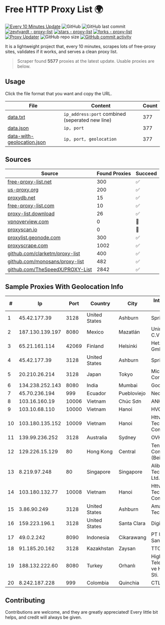 
# Free HTTP Proxy List 🌍

[![Every 10 Minutes Update](https://github.com/mertguvencli/http-proxy-list/actions/workflows/main.yml/badge.svg?branch=main)](https://github.com/mertguvencli/http-proxy-list/actions/workflows/main.yml)
![GitHub](https://img.shields.io/github/license/mertguvencli/http-proxy-list)
![GitHub last commit](https://img.shields.io/github/last-commit/mertguvencli/http-proxy-list)
[![zevtyardt - proxy-list](https://img.shields.io/static/v1?label=zevtyardt&message=proxy-list&color=blue&logo=github)](https://github.com/zevtyardt/proxy-list "Go to GitHub repo")
[![stars - proxy-list](https://img.shields.io/github/stars/zevtyardt/proxy-list?style=social)](https://github.com/zevtyardt/proxy-list)
[![forks - proxy-list](https://img.shields.io/github/forks/zevtyardt/proxy-list?style=social)](https://github.com/zevtyardt/proxy-list)
[![Proxy Updater](https://github.com/zevtyardt/proxy-list/workflows/Proxy%20Updater/badge.svg)](https://github.com/zevtyardt/proxy-list/actions?query=workflow:"Proxy+Updater")
![GitHub repo size](https://img.shields.io/github/repo-size/zevtyardt/proxy-list)
[![GitHub commit activity](https://img.shields.io/github/commit-activity/m/zevtyardt/proxy-list?logo=commits)](https://github.com/zevtyardt/proxy-list/commits/main)

It is a lightweight project that, every 10 minutes, scrapes lots of free-proxy sites, validates if it works, and serves a clean proxy list.

> Scraper found **5577** proxies at the latest update. Usable proxies are below.

## Usage

Click the file format that you want and copy the URL.

|File|Content|Count|
|----|-------|-----|
|[data.txt](https://raw.githubusercontent.com/mertguvencli/http-proxy-list/main/proxy-list/data.txt)|`ip_address:port` combined (seperated new line)|377|
|[data.json](https://raw.githubusercontent.com/mertguvencli/http-proxy-list/main/proxy-list/data.json)|`ip, port`|377|
|[data-with-geolocation.json](https://raw.githubusercontent.com/mertguvencli/http-proxy-list/main/proxy-list/data-with-geolocation.json)|`ip, port, geolocation`|377|

## Sources

|Source|Found Proxies|Succeed|
|------|-------------|-------|
|[free-proxy-list.net](https://free-proxy-list.net)|300|✅|
|[us-proxy.org](https://www.us-proxy.org)|200|✅|
|[proxydb.net](http://proxydb.net)|15|✅|
|[free-proxy-list.com](https://free-proxy-list.com/?page=&port=&type%5B%5D=http&type%5B%5D=https&up_time=0&search=Search)|10|✅|
|[proxy-list.download](https://www.proxy-list.download/HTTP)|26|✅|
|[vpnoverview.com](https://vpnoverview.com/privacy/anonymous-browsing/free-proxy-servers)|0|🚫|
|[proxyscan.io](https://www.proxyscan.io)|0|🚫|
|[proxylist.geonode.com](https://proxylist.geonode.com/api/proxy-list?limit=300&page=1&sort_by=lastChecked&sort_type=desc&protocols=http,https)|300|✅|
|[proxyscrape.com](https://api.proxyscrape.com/v2/?request=displayproxies&protocol=http&timeout=10000&country=all&ssl=all&anonymity=all)|1002|✅|
|[github.com/clarketm/proxy-list](https://raw.githubusercontent.com/clarketm/proxy-list/master/proxy-list-raw.txt)|400|✅|
|[github.com/monosans/proxy-list](https://raw.githubusercontent.com/monosans/proxy-list/main/proxies/http.txt)|482|✅|
|[github.com/TheSpeedX/PROXY-List](https://raw.githubusercontent.com/TheSpeedX/PROXY-List/master/http.txt)|2842|✅|


## Sample Proxies With Geolocation Info

|#|Ip|Port|Country|City|Internet Service Provider|
|-|--|----|-------|----|-------------------------|
|1|45.42.177.39|3128|United States|Ashburn|Sprint|
|2|187.130.139.197|8080|Mexico|Mazatlán|Uninet S.A. de C.V.|
|3|65.21.161.114|42069|Finland|Helsinki|Hetzner Online GmbH|
|4|45.42.177.39|3128|United States|Ashburn|Sprint|
|5|20.210.26.214|3128|Japan|Tokyo|Microsoft Corporation|
|6|134.238.252.143|8080|India|Mumbai|Google LLC|
|7|45.70.236.194|999|Ecuador|Puebloviejo|Nedetel S.A.|
|8|103.16.160.19|10006|Vietnam|Chúc Sơn|ANH|
|9|103.10.68.110|10000|Vietnam|Hanoi|HVC|
|10|103.180.135.152|10009|Vietnam|Hanoi|Httvserver Technology Company Limited|
|11|139.99.236.252|3128|Australia|Sydney|OVH SAS|
|12|129.226.15.129|80|Hong Kong|Central|Tencent Cloud Computing (Beijing) Co|
|13|8.219.97.248|80|Singapore|Singapore|Alibaba (US) Technology Co., Ltd.|
|14|103.180.132.77|10008|Vietnam|Hanoi|Httvserver Technology Company Limited|
|15|3.86.90.249|3128|United States|Ashburn|Amazon Technologies Inc.|
|16|159.223.196.1|3128|United States|Santa Clara|DigitalOcean, LLC|
|17|49.0.2.242|8090|Indonesia|Cikarawang|PT Usaha Adi Sanggoro|
|18|91.185.20.162|3128|Kazakhstan|Zaysan|TTC Network|
|19|188.132.222.60|8080|Turkey|Orhanlı|High Speed Telekomunikasyon ve Hab. Hiz. Ltd. Sti.|
|20|8.242.187.228|999|Colombia|Quinchia|CTL Colombia|



## Contributing

Contributions are welcome, and they are greatly appreciated! Every
little bit helps, and credit will always be given.

